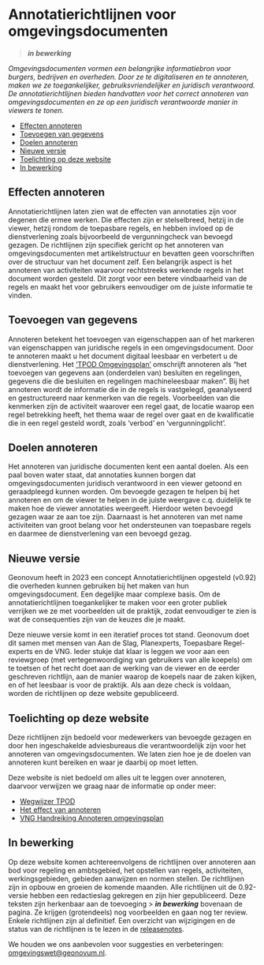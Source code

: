 Annotatierichtlijnen voor omgevingsdocumenten
======================

> _**in bewerking**_

_Omgevingsdocumenten vormen een belangrijke informatiebron voor burgers, bedrijven en overheden. Door ze te digitaliseren en te annoteren, maken we ze toegankelijker, gebruiksvriendelijker en juridisch verantwoord. De annotatierichtlijnen bieden handvatten voor het correct annoteren van omgevingsdocumenten en ze op een juridisch verantwoorde manier in viewers te tonen._  

-   [Effecten annoteren](#Effecten-annoteren)
-   [Toevoegen van gegevens](#Toevoegen-van-gegevens)
-   [Doelen annoteren](#Doelenannoteren)
-   [Nieuwe versie](#Nieuwe-versie)
-   [Toelichting op deze website](#Toelichting-op-deze-website)
-   [In bewerking](#In-bewerking)

Effecten annoteren
-------------------------

Annotatierichtlijnen laten zien wat de effecten van annotaties zijn voor degenen die ermee werken. Die effecten zijn er stelselbreed, hetzij in de viewer, hetzij rondom de toepasbare regels, en hebben invloed op de dienstverlening zoals bijvoorbeeld de vergunningcheck van bevoegd gezagen. De richtlijnen zijn specifiek gericht op het annoteren van omgevingsdocumenten met artikelstructuur en bevatten geen voorschriften over de structuur van het document zelf. Een belangrijk aspect is het annoteren van activiteiten waarvoor rechtstreeks werkende regels in het document worden gesteld. Dit zorgt voor een betere vindbaarheid van de regels en maakt het voor gebruikers eenvoudiger om de juiste informatie te vinden. 

Toevoegen van gegevens
-------------------------

Annoteren betekent het toevoegen van eigenschappen aan of het markeren van eigenschappen van juridische regels in een omgevingsdocument. Door te annoteren maakt u het document digitaal leesbaar en verbetert u de dienstverlening. Het [‘TPOD Omgevingsplan’](https://docs.geostandaarden.nl/tpod/def-st-TPOD-OP-20231215/) omschrijft annoteren als “het toevoegen van gegevens aan (onderdelen van) besluiten en regelingen, gegevens die die besluiten en regelingen machineleesbaar maken”. Bij het annoteren wordt de informatie die in de regels is vastgelegd, geanalyseerd en gestructureerd naar kenmerken van die regels. Voorbeelden van die kenmerken zijn de activiteit waarover een regel gaat, de locatie waarop een regel betrekking heeft, het thema waar de regel over gaat en de kwalificatie die in een regel gesteld wordt, zoals ‘verbod’ en ‘vergunningplicht’.  

Doelen annoteren
-------------------------

Het annoteren van juridische documenten kent een aantal doelen. Als een paal boven water staat, dat annotaties kunnen borgen dat omgevingsdocumenten juridisch verantwoord in een viewer getoond en geraadpleegd kunnen worden. Om bevoegde gezagen te helpen bij het annoteren en om de viewer te helpen in de juiste weergave c.q. duidelijk te maken hoe de viewer annotaties weergeeft. Hierdoor weten bevoegd gezagen waar ze aan toe zijn. Daarnaast is het annoteren van met name activiteiten van groot belang voor het ondersteunen van toepasbare regels en daarmee de dienstverlening van een bevoegd gezag. 

Nieuwe versie
-------------------------

Geonovum heeft in 2023 een concept Annotatierichtlijnen opgesteld (v0.92) die overheden kunnen gebruiken bij het maken van hun omgevingsdocument. Een degelijke maar complexe basis. Om de annotatierichtlijnen toegankelijker te maken voor een groter publiek verrijken we ze met voorbeelden uit de praktijk, zodat eenvoudiger te zien is wat de consequenties zijn van de keuzes die je maakt. 

Deze nieuwe versie komt in een iteratief proces tot stand. Geonovum doet dit samen met mensen van Aan de Slag, Planexperts, Toepasbare Regel-experts en de VNG. Ieder stukje dat klaar is leggen we voor aan een reviewgroep (met vertegenwoordiging van gebruikers van alle koepels) om te toetsen of het recht doet aan de werking van de viewer en de eerder geschreven richtlijn, aan de manier waarop de koepels naar de zaken kijken, en of het leesbaar is voor de praktijk. Als aan deze check is voldaan, worden de richtlijnen op deze website gepubliceerd.  

Toelichting op deze website 
-------------------------

Deze richtlijnen zijn bedoeld voor medewerkers van bevoegde gezagen en door hen ingeschakelde adviesbureaus die verantwoordelijk zijn voor het annoteren van omgevingsdocumenten. We laten zien hoe je de doelen van annoteren kunt bereiken en waar je daarbij op moet letten.  

Deze website is niet bedoeld om alles uit te leggen over annoteren, daarvoor verwijzen we graag naar de informatie op onder meer: 
- [Wegwijzer TPOD](https://www.wegwijzertpod.nl/onderwerpen/annoteren)
- [Het effect van annoteren](https://www.wegwijzertpod.nl/publicaties/het-effect-van-annoteren)
- [VNG Handreiking Annoteren omgevingsplan](https://vng.nl/sites/default/files/2021-06/2021-03-vng-handreiking-annoteren-omgevingsplan-v4.pdf)  

In bewerking 
-------------------------

Op deze website komen achtereenvolgens de richtlijnen over annoteren aan bod voor regeling en ambtsgebied, het opstellen van regels, activiteiten, werkingsgebieden, gebieden aanwijzen en normen stellen. De richtlijnen zijn in opbouw en groeien de komende maanden. Alle richtlijnen uit de 0.92-versie hebben een redactieslag gekregen en zijn hier gepubliceerd. Deze teksten zijn herkenbaar aan de toevoeging > _**in bewerking**_ bovenaan de pagina. Ze krijgen (grotendeels) nog voorbeelden en gaan nog ter review. Enkele richtlijnen zijn al definitief. Een overzicht van wijzigingen en de status van de richtlijnen is te lezen in de [releasenotes](releasenotes.md). 

We houden we ons aanbevolen voor suggesties en verbeteringen: <a href="mailto:omgevingswet@geonovum.nl"> omgevingswet@geonovum.nl</a>. 

 
